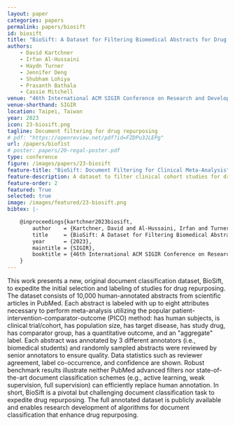 ```yaml
---
layout: paper
categories: papers
permalink: papers/biosift
id: biosift
title: "BioSift: A Dataset for Filtering Biomedical Abstracts for Drug Repurposing and Clinical Meta-Analysis"
authors:
    - David Kartchner
    - Irfan Al-Hussaini
    - Haydn Turner
    - Jennifer Deng
    - Shubham Lohiya
    - Prasanth Bathala
    - Cassie Mitchell
venue: "46th International ACM SIGIR Conference on Research and Development in Information Retrieval "
venue-shorthand: SIGIR
location: Taipei, Taiwan
year: 2023
icon: 23-biosift.png
tagline: Document filtering for drug repurposing
# pdf: "https://openreview.net/pdf?id=FZDPu3JLEPg"
url: /papers/biofist
# poster: papers/20-regal-poster.pdf
type: conference
figure: /images/papers/23-biosift
feature-title: "BioSift: Document Filtering for Clinical Meta-Analysis"
feature-description: A dataset to filter clinical cohort studies for drug repurposing, pharmacovigilence, and clinical meta-ananalysis
feature-order: 2
featured: True
selected: true
image: /images/featured/23-biosift.png
bibtex: |-

    @inproceedings{kartchner2023biosift,
        author    = {Kartchner, David and Al-Hussaini, Irfan and Turner, Haydn and Deng, Jennifer and Lohiya, Shugham and Bathala, Prasanth and Mitchell, Cassie},
        title     = {BioSift: A Dataset for Filtering Biomedical Abstracts for Drug Repurposing and Clinical Meta-Analysis},
        year      = {2023},
        maintitle = {SIGIR},
        booktitle = {46th International ACM SIGIR Conference on Research and Development in Information Retrieval},
    }
---
```


  This work presents a new, original document classification dataset, BioSift, to expedite the initial selection and labeling of studies for drug repurposing.  The dataset consists of 10,000 human-annotated abstracts from scientific articles in PubMed.  Each abstract is labeled with up to eight attributes necessary to perform meta-analysis utilizing the popular patient-intervention-comparator-outcome (PICO) method:  has human subjects, is clinical trial/cohort, has population size, has target disease, has study drug, has comparator group, has a quantitative outcome, and an "aggregate" label.  Each abstract was annotated by 3 different annotators (i.e., biomedical students) and randomly sampled abstracts were reviewed by senior annotators to ensure quality.  Data statistics such as reviewer agreement, label co-occurrence, and confidence are shown.  Robust benchmark results illustrate neither PubMed advanced filters nor state-of-the-art document classification schemes (e.g., active learning, weak supervision, full supervision) can efficiently replace human annotation.  In short, BioSift is a pivotal but challenging document classification task to expedite drug repurposing.  The full annotated dataset is publicly available and enables research development of algorithms for document classification that enhance drug repurposing.
